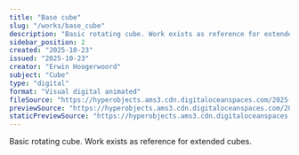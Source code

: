 ```yaml
---
title: "Base cube"
slug: "/works/base_cube"
description: "Basic rotating cube. Work exists as reference for extended cubes."
sidebar_position: 2
created: "2025-10-23"
issued: "2025-10-23"
creator: "Erwin Hoogerwoord"
subject: "Cube"
type: "digital"
format: "Visual digital animated"
fileSource: "https://hyperobjects.ams3.cdn.digitaloceanspaces.com/2025-10-15%20expanded%20vertical%20cube_cropped_2160_to_1080.mp4"
previewSource: "https://hyperobjects.ams3.cdn.digitaloceanspaces.com/2025-10-15%20expanded%20vertical%20cube_cropped_2160_to_1080.mp4"
staticPreviewSource: "https://hyperobjects.ams3.cdn.digitaloceanspaces.com/2025-10-15%20expanded%20vertical%20cube_cropped_2160_to_1080.mp4"
---
```



Basic rotating cube. Work exists as reference for extended cubes.
